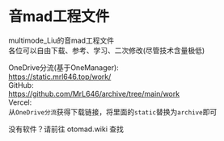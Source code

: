 # 音mad工程文件

multimode_Liu的音mad工程文件  
各位可以自由下载、参考、学习、二次修改(尽管技术含量极低)  

OneDrive分流(基于OneManager):  
https://static.mrl646.top/work/  
GitHub:  
https://github.com/MrL646/archive/tree/main/work  
Vercel:  
从`OneDrive分流`获得下载链接，将里面的`static`替换为`archive`即可

没有软件？请前往 otomad.wiki 查找
